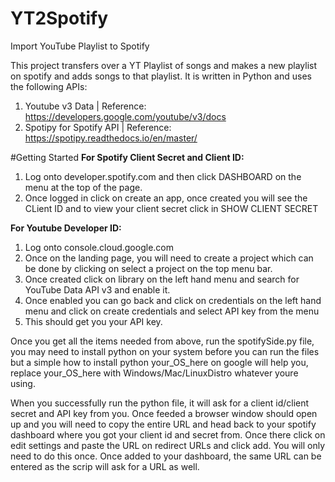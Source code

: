 # YT2Spotify
Import YouTube Playlist to Spotify

This project transfers over a YT Playlist of songs and makes a new playlist on spotify and adds songs to that playlist. It is written in Python and uses the following APIs:

1. Youtube v3 Data | Reference: https://developers.google.com/youtube/v3/docs
2. Spotipy for Spotify API | Reference: https://spotipy.readthedocs.io/en/master/

#Getting Started
**For Spotify Client Secret and Client ID:**
1. Log onto developer.spotify.com and then click DASHBOARD on the menu at the top of the page.
2. Once logged in click on create an app, once created you will see the CLient ID and to view your client secret click in SHOW CLIENT SECRET

**For Youtube Developer ID:**
1. Log onto console.cloud.google.com
2. Once on the landing page, you will need to create a project which can be done by clicking on select a project on the top menu bar.
3. Once created click on library on the left hand menu and search for  YouTube Data API v3  and enable it.
4. Once enabled you can go back and click on credentials on the left hand menu and click on create credentials and select API key from the menu
5. This should get you your API key.

Once you get all the items needed from above, run the spotifySide.py file, you may need to install python on your system before you can run the files but a simple how to install python your_OS_here on google will help you, replace your_OS_here with Windows/Mac/LinuxDistro whatever youre using.

When you successfully run the python file, it will ask for a client id/client secret and API key from you. Once feeded a browser window should open up and you will need to copy the entire URL and head back to your spotify dashboard where you got your client id and secret from. Once there click on edit settings and paste the URL on redirect URLs and click add. You will only need to do this once. Once added to your dashboard, the same URL can be entered as the scrip will ask for a URL as well.
